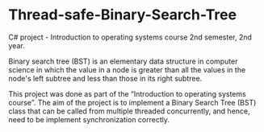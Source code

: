 # Thread-safe-Binary-Search-Tree

C# project - Introduction to operating systems course 2nd semester, 2nd year.

Binary search tree (BST) is an elementary data structure in computer science in which the value in a node is greater than all the values in the node's left subtree and less than those in its right subtree.

This project was done as part of the “Introduction to operating systems course”.
The aim of the project is to  implement 
a Binary Search Tree (BST) class that can be called from multiple threaded concurrently, and hence, need to be implement synchronization correctly.

